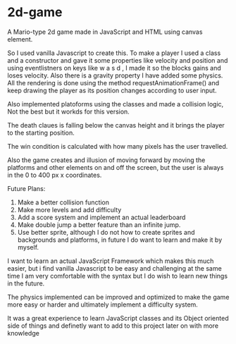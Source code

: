 # 2d-game
A Mario-type 2d game made in JavaScript and HTML using canvas element.

So I used vanilla Javascript to create this. To make a player I used a class and a constructor and gave it some properties like velocity and position and using eventlistners on keys like w a s d , I made it so the blocks gains and loses velocity. Also there is a gravity property I have added some physics. All the rendering is done using the method  requestAnimationFrame() and keep drawing the player as its position changes according to user input.

Also implemented platoforms using the classes and made a collision logic, Not the best but it workds for this version.

The death claues is falling below the canvas height and it brings the player to the starting position.

The win condition is calculated with how many pixels has the user travelled.

Also the game creates and illusion of moving forward by moving the platforms and other elements on and off the screen, but the user is always in the 0 to 400 px x coordinates.

Future Plans: 
1. Make a better collision function
2. Make more levels and add difficulty
3. Add a score system and implement an actual leaderboard
4. Make double jump a better feature than an infinite jump.
5. Use better sprite, although I do not how to create sprites and backgrounds and platforms, in future I do want to learn and make it by myself.

I want to learn an actual JavaScript Framework which makes this much easier, but i find vanilla Javascript to be easy and challenging at the same time I am very comfortable with the syntax but I do wish to learn new things in the future.

The physics implemented can be improved and optimized to make the game more easy or harder and ultimately implement a difficulty system.

It was a great experience to learn JavaScript classes and its Object oriented side of things and definetly want to add to this project later on with more knowledge
